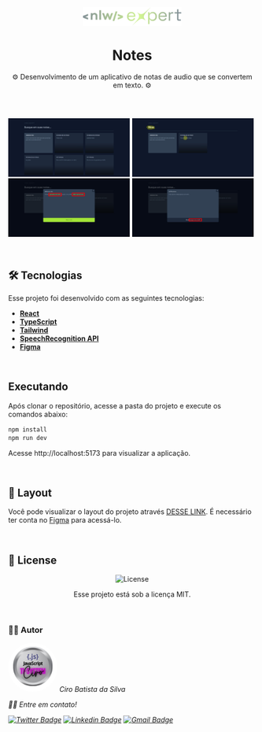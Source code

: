 <p align="center">
  <img alt="Logo NLW Expert - Rocketseat" src=".github/logo.png" width="200px" />
</p>

<h1 align="center"> 
Notes
</h1>

<p align="center">
⚙️ Desenvolvimento de um aplicativo de notas de audio que se convertem em texto. ⚙️
</p>

<br>
  
</p>
<div style="display: flex;" >
<p>
  <img src=".github/expert-notes-grid.jpg" width="98%">
  <img src=".github/expert-notes-inputs.jpg" width="98%">
</p>
<p>
  <img src=".github/expert-notes-filter.jpg" width="98%">
  <img src=".github/expert-notes-delete.jpg" width="98%">
</p>
</div>
<br>

## 🛠 Tecnologias

Esse projeto foi desenvolvido com as seguintes tecnologias:

- **[React](https://react.dev/reference/react)**
- **[TypeScript](https://www.typescriptlang.org/docs/handbook/typescript-in-5-minutes.html)**
- **[Tailwind](https://tailwindcss.com/docs/installation/framework-guides)**
- **[SpeechRecognition API](https://developer.mozilla.org/en-US/docs/Web/API/SpeechRecognition)**
- **[Figma](https://www.figma.com/dev-mode/)**

<br>

## Executando

Após clonar o repositório, acesse a pasta do projeto e execute os comandos abaixo:

```sh
npm install
npm run dev
```

Acesse http://localhost:5173 para visualizar a aplicação.

<br>

## 🎨 Layout

Você pode visualizar o layout do projeto através [DESSE LINK](https://www.figma.com/community/file/1336456128647909148). É necessário ter conta no [Figma](https://figma.com) para acessá-lo.

<br>

## 📝 License

<p align="center">
  <img alt="License" src="https://img.shields.io/static/v1?label=license&message=MIT&color=49AA26&labelColor=000000">
</p>
<p align="center">Esse projeto está sob a licença MIT.</p>

<br>

### 👨‍💻 Autor

 <img style="border-radius: 50%;" src="./public/TI-System.png" width="100px;" alt=""/>
 <em>Ciro Batista da Silva<em>
 
 <br/>

 <p>👋🏽 Entre em contato!</p>

[![Twitter Badge](https://img.shields.io/badge/-@CiroSilva2020-1ca0f1?style=flat-square&labelColor=1ca0f1&logo=twitter&logoColor=white&link=https://twitter.com/CiroSilva2020)](https://twitter.com/CiroSilva2020) [![Linkedin Badge](https://img.shields.io/badge/-Ciro-blue?style=flat-square&logo=Linkedin&logoColor=white&link=https://www.linkedin.com/in/ciro-batista-da-silva-8b6838205/)](https://www.linkedin.com/in/ciro-batista-da-silva-8b6838205/)
[![Gmail Badge](https://img.shields.io/badge/-cirofight@gmail.com-c14438?style=flat-square&logo=Gmail&logoColor=white&link=mailto:cirofight@gmail.com)](mailto:cirofight@gmail.com)
